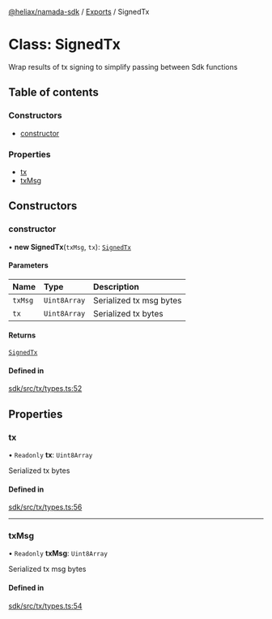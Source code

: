 [@heliax/namada-sdk](../README.md) / [Exports](../modules.md) / SignedTx

# Class: SignedTx

Wrap results of tx signing to simplify passing between Sdk functions

## Table of contents

### Constructors

- [constructor](SignedTx.md#constructor)

### Properties

- [tx](SignedTx.md#tx)
- [txMsg](SignedTx.md#txmsg)

## Constructors

### constructor

• **new SignedTx**(`txMsg`, `tx`): [`SignedTx`](SignedTx.md)

#### Parameters

| Name | Type | Description |
| :------ | :------ | :------ |
| `txMsg` | `Uint8Array` | Serialized tx msg bytes |
| `tx` | `Uint8Array` | Serialized tx bytes |

#### Returns

[`SignedTx`](SignedTx.md)

#### Defined in

[sdk/src/tx/types.ts:52](https://github.com/anoma/namada-interface/blob/1ed4d128/packages/sdk/src/tx/types.ts#L52)

## Properties

### tx

• `Readonly` **tx**: `Uint8Array`

Serialized tx bytes

#### Defined in

[sdk/src/tx/types.ts:56](https://github.com/anoma/namada-interface/blob/1ed4d128/packages/sdk/src/tx/types.ts#L56)

___

### txMsg

• `Readonly` **txMsg**: `Uint8Array`

Serialized tx msg bytes

#### Defined in

[sdk/src/tx/types.ts:54](https://github.com/anoma/namada-interface/blob/1ed4d128/packages/sdk/src/tx/types.ts#L54)
